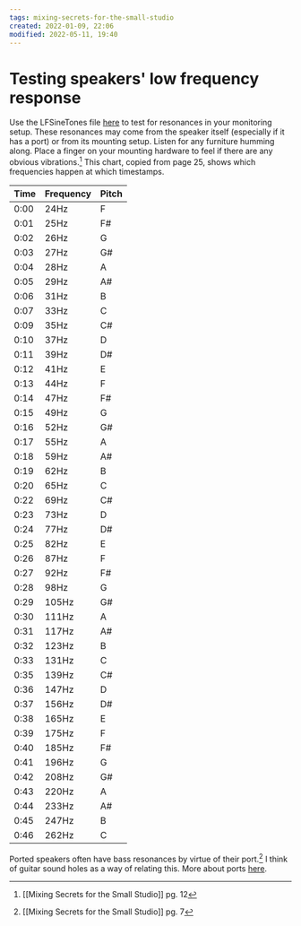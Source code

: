 ```yaml
---
tags: mixing-secrets-for-the-small-studio
created: 2022-01-09, 22:06
modified: 2022-05-11, 19:40
---
```


# Testing speakers' low frequency response
Use the LFSineTones file [here](https://cambridge-mt.com/ms/ch1/) to test for resonances in your monitoring setup. These resonances may come from the speaker itself (especially if it has a port) or from its mounting setup. Listen for any furniture humming along. Place a finger on your mounting hardware to feel if there are any obvious vibrations.[^1] This chart, copied from page 25, shows which frequencies happen at which timestamps.

| Time | Frequency | Pitch |
| ---- | --------- | ----- |
| 0:00 | 24Hz      | F     |
| 0:01 | 25Hz      | F#    |
| 0:02 | 26Hz      | G     |
| 0:03 | 27Hz      | G#    |
| 0:04 | 28Hz      | A     |
| 0:05 | 29Hz      | A#    |
| 0:06 | 31Hz      | B     |
| 0:07 | 33Hz      | C     |
| 0:09 | 35Hz      | C#    |
| 0:10 | 37Hz      | D     |
| 0:11 | 39Hz      | D#    |
| 0:12 | 41Hz      | E     |
| 0:13 | 44Hz      | F     |
| 0:14 | 47Hz      | F#    |
| 0:15 | 49Hz      | G     |
| 0:16 | 52Hz      | G#    |
| 0:17 | 55Hz      | A     |
| 0:18 | 59Hz      | A#    |
| 0:19 | 62Hz      | B     |
| 0:20 | 65Hz      | C     |
| 0:22 | 69Hz      | C#    |
| 0:23 | 73Hz      | D     |
| 0:24 | 77Hz      | D#    |
| 0:25 | 82Hz      | E     |
| 0:26 | 87Hz      | F     |
| 0:27 | 92Hz      | F#    |
| 0:28 | 98Hz      | G     |
| 0:29 | 105Hz     | G#    |
| 0:30 | 111Hz     | A     |
| 0:31 | 117Hz     | A#    |
| 0:32 | 123Hz     | B     |
| 0:33 | 131Hz     | C     |
| 0:35 | 139Hz     | C#    |
| 0:36 | 147Hz     | D     |
| 0:37 | 156Hz     | D#    |
| 0:38 | 165Hz     | E     |
| 0:39 | 175Hz     | F     |
| 0:40 | 185Hz     | F#    |
| 0:41 | 196Hz     | G     |
| 0:42 | 208Hz     | G#    |
| 0:43 | 220Hz     | A     |
| 0:44 | 233Hz     | A#    |
| 0:45 | 247Hz     | B     |
| 0:46 | 262Hz     | C     |

Ported speakers often have bass resonances by virtue of their port.[^2] I think of guitar sound holes as a way of relating this. More about ports [here](https://web.archive.org/web/20150402093825/http://www.soundonsound.com/sos/oct00/articles/monitor.htm).

[^1]: [[Mixing Secrets for the Small Studio]] pg. 12
[^2]: [[Mixing Secrets for the Small Studio]] pg. 7